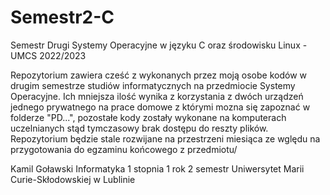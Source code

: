 # Semestr2-C
Semestr Drugi Systemy Operacyjne w języku C oraz środowisku Linux - UMCS 2022/2023

Repozytorium zawiera cześć z wykonanych przez moją osobe kodów w drugim semestrze studiów informatycznych na przedmiocie Systemy Operacyjne.
Ich mniejsza ilość wynika z korzystania z dwóch urządzeń jednego prywatnego na prace domowe z którymi mozna się zapoznać w folderze "PD...",
pozostałe kody zostały wykonane na komputerach uczelnianych stąd tymczasowy brak dostępu do reszty plików. 
Repozytorium będzie stale rozwijane na przestrzeni miesiąca ze wględu na przygotowania do egzaminu końcowego z przedmiotu/

Kamil Goławski 
Informatyka 1 stopnia 1 rok 2 semestr Uniwersytet Marii Curie-Skłodowskiej w Lublinie